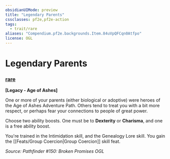 ```yaml
---
obsidianUIMode: preview
title: "Legendary Parents"
cssclasses: pf2e,pf2e-action
tags:
  - trait/rare
aliases: "Compendium.pf2e.backgrounds.Item.84uVpQFCqn0Atfpo"
license: OGL
---
```

# Legendary Parents

### [rare](rare "Rare Rarity Trait")






**\[Legacy - Age of Ashes\]**

One or more of your parents (either biological or adoptive) were heroes of the Age of Ashes Adventure Path. Others tend to treat you with a bit more respect, or perhaps fear your connections to people of great power.

Choose two ability boosts. One must be to **Dexterity** or **Charisma**, and one is a free ability boost.

You're trained in the Intimidation skill, and the Genealogy Lore skill. You gain the [[Feats/Group Coercion|Group Coercion]] skill feat.

*Source: Pathfinder #150: Broken Promises*
*OGL*